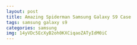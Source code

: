 ```yaml
---
layout: post
title: Amazing Spiderman Samsung Galaxy S9 Case
tags: samsung galaxy s9
categories: samsung
img: 14yVDc5EcXyB2oh0KXCiqaoZATyIdM0iC
---
```

